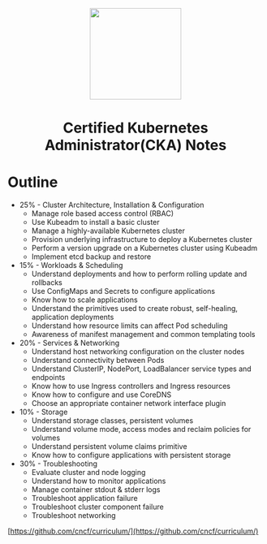 <p align="center"><img width="180" src="https://www.cncf.io/wp-content/uploads/2021/09/kubernetes-cka-color.svg"></p>
<h1 align="center">Certified Kubernetes Administrator(CKA) Notes</h1>

# Outline

- 25% - Cluster Architecture, Installation & Configuration
  - Manage role based access control (RBAC)
  - Use Kubeadm to install a basic cluster
  - Manage a highly-available Kubernetes cluster
  - Provision underlying infrastructure to deploy a Kubernetes cluster
  - Perform a version upgrade on a Kubernetes cluster using Kubeadm
  - Implement etcd backup and restore
- 15% - Workloads & Scheduling
  - Understand deployments and how to perform rolling update and rollbacks
  - Use ConfigMaps and Secrets to configure applications
  - Know how to scale applications
  - Understand the primitives used to create robust, self-healing, application deployments
  - Understand how resource limits can affect Pod scheduling
  - Awareness of manifest management and common templating tools
- 20% - Services & Networking
  - Understand host networking configuration on the cluster nodes
  - Understand connectivity between Pods
  - Understand ClusterIP, NodePort, LoadBalancer service types and endpoints
  - Know how to use Ingress controllers and Ingress resources
  - Know how to configure and use CoreDNS
  - Choose an appropriate container network interface plugin
- 10% - Storage
  - Understand storage classes, persistent volumes
  - Understand volume mode, access modes and reclaim policies for volumes
  - Understand persistent volume claims primitive
  - Know how to configure applications with persistent storage
- 30% - Troubleshooting
  - Evaluate cluster and node logging
  - Understand how to monitor applications
  - Manage container stdout & stderr logs
  - Troubleshoot application failure
  - Troubleshoot cluster component failure
  - Troubleshoot networking

[https://github.com/cncf/curriculum/](https://github.com/cncf/curriculum/)

# 

